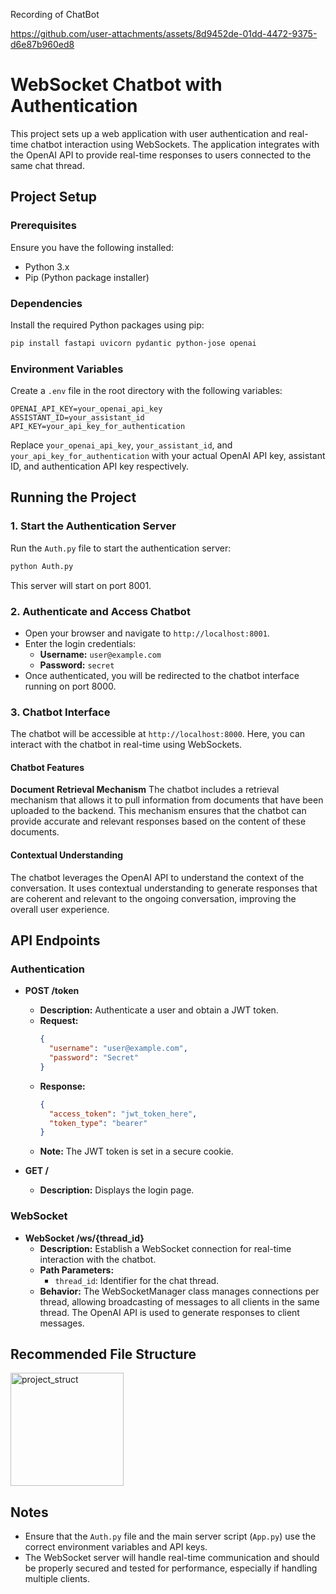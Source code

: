 
Recording of ChatBot

https://github.com/user-attachments/assets/8d9452de-01dd-4472-9375-d6e87b960ed8


# WebSocket Chatbot with Authentication

This project sets up a web application with user authentication and real-time chatbot interaction using WebSockets. The application integrates with the OpenAI API to provide real-time responses to users connected to the same chat thread.

## Project Setup

### Prerequisites

Ensure you have the following installed:

- Python 3.x
- Pip (Python package installer)

### Dependencies

Install the required Python packages using pip:

```bash
pip install fastapi uvicorn pydantic python-jose openai
```

### Environment Variables

Create a `.env` file in the root directory with the following variables:

```
OPENAI_API_KEY=your_openai_api_key
ASSISTANT_ID=your_assistant_id
API_KEY=your_api_key_for_authentication
```

Replace `your_openai_api_key`, `your_assistant_id`, and `your_api_key_for_authentication` with your actual OpenAI API key, assistant ID, and authentication API key respectively.

## Running the Project

### 1. Start the Authentication Server

Run the `Auth.py` file to start the authentication server:

```bash
python Auth.py
```

This server will start on port 8001.

### 2. Authenticate and Access Chatbot

- Open your browser and navigate to `http://localhost:8001`.
- Enter the login credentials:
  - **Username:** `user@example.com`
  - **Password:** `secret`
- Once authenticated, you will be redirected to the chatbot interface running on port 8000.

### 3. Chatbot Interface

The chatbot will be accessible at `http://localhost:8000`. Here, you can interact with the chatbot in real-time using WebSockets.

#### Chatbot Features
**Document Retrieval Mechanism**
The chatbot includes a retrieval mechanism that allows it to pull information from documents that have been uploaded to the backend. This mechanism ensures that the chatbot can provide accurate and relevant responses based on the content of these documents.

#### Contextual Understanding
The chatbot leverages the OpenAI API to understand the context of the conversation. It uses contextual understanding to generate responses that are coherent and relevant to the ongoing conversation, improving the overall user experience.

## API Endpoints

### Authentication

- **POST /token**
  - **Description:** Authenticate a user and obtain a JWT token.
  - **Request:**
    ```json
    {
      "username": "user@example.com",
      "password": "Secret"
    }
    ```
  - **Response:**
    ```json
    {
      "access_token": "jwt_token_here",
      "token_type": "bearer"
    }
    ```
  - **Note:** The JWT token is set in a secure cookie.

- **GET /**
  - **Description:** Displays the login page.

### WebSocket

- **WebSocket /ws/{thread_id}**
  - **Description:** Establish a WebSocket connection for real-time interaction with the chatbot.
  - **Path Parameters:**
    - `thread_id`: Identifier for the chat thread.
  - **Behavior:** The WebSocketManager class manages connections per thread, allowing broadcasting of messages to all clients in the same thread. The OpenAI API is used to generate responses to client messages.

## Recommended File Structure

<img width="181" alt="project_struct" src="https://github.com/user-attachments/assets/98977238-8883-40a7-97af-f0503c05bb4f">



## Notes

- Ensure that the `Auth.py` file and the main server script (`App.py`) use the correct environment variables and API keys.
- The WebSocket server will handle real-time communication and should be properly secured and tested for performance, especially if handling multiple clients.


